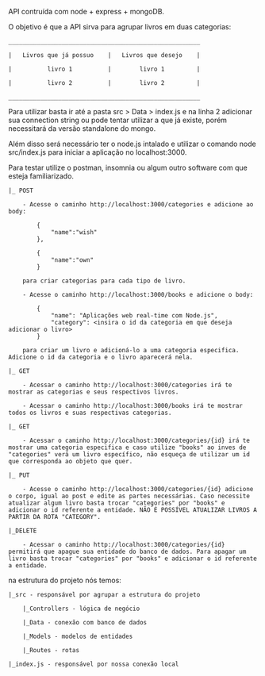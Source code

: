API contruída com node + express + mongoDB.

O objetivo é que a API sirva para agrupar livros em duas categorias:

    ______________________________________________________
    
    |   Livros que já possuo    |   Livros que desejo    |
    
    |          livro 1          |        livro 1         |
    
    |          livro 2          |        livro 2         |
    
    ______________________________________________________



Para utilizar basta ir até a pasta src > Data > index.js e na linha 2 adicionar sua connection string ou pode tentar utilizar a que já existe, porém necessitará da versão standalone do mongo. 

Além disso será necessário ter o node.js intalado e utilizar o comando node src/index.js para iniciar a aplicação no localhost:3000. 

Para testar utilize o postman, insomnia ou algum outro software com que esteja familiarizado.

    |_ POST

        - Acesse o caminho http://localhost:3000/categories e adicione ao body:
            
            {
                "name":"wish"
            },

            {
                "name":"own"
            }

        para criar categorias para cada tipo de livro.

        - Acesse o caminho http://localhost:3000/books e adicione o body:

            {
                "name": "Aplicações web real-time com Node.js",
                "category": <insira o id da categoria em que deseja adicionar o livro>
            }

        para criar um livro e adicioná-lo a uma categoria especifica. Adicione o id da categoria e o livro aparecerá nela.

    |_ GET

        - Acessar o caminho http://localhost:3000/categories irá te mostrar as categorias e seus respectivos livros.

        - Acessar o caminho http://localhost:3000/books irá te mostrar todos os livros e suas respectivas categorias.

    |_ GET

        - Acessar o caminho http://localhost:3000/categories/{id} irá te mostrar uma categoria especifica e caso utilize "books" ao inves de "categories" verá um livro específico, não esqueça de utilizar um id que corresponda ao objeto que quer.
    
    |_ PUT

        - Acesse o caminho http://localhost:3000/categories/{id} adicione o corpo, igual ao post e edite as partes necessárias. Caso necessite atualizar algum livro basta trocar "categories" por "books" e adicionar o id referente a entidade. NÃO É POSSÍVEL ATUALIZAR LIVROS A PARTIR DA ROTA "CATEGORY".

    |_DELETE

        - Acessar o caminho http://localhost:3000/categories/{id} permitirá que apague sua entidade do banco de dados. Para apagar um livro basta trocar "categories" por "books" e adicionar o id referente a entidade.

na estrutura do projeto nós temos:

    |_src - responsável por agrupar a estrutura do projeto

        |_Controllers - lógica de negócio
    
        |_Data - conexão com banco de dados
    
        |_Models - modelos de entidades
    
        |_Routes - rotas 
    
    |_index.js - responsável por nossa conexão local
